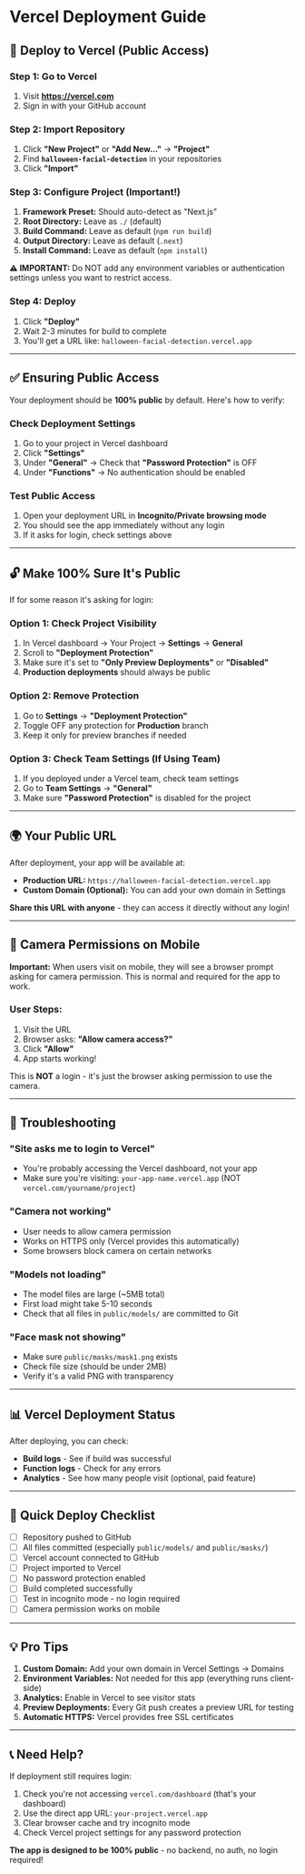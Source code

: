 # Vercel Deployment Guide

## 🚀 Deploy to Vercel (Public Access)

### Step 1: Go to Vercel
1. Visit **https://vercel.com**
2. Sign in with your GitHub account

### Step 2: Import Repository
1. Click **"New Project"** or **"Add New..."** → **"Project"**
2. Find **`halloween-facial-detection`** in your repositories
3. Click **"Import"**

### Step 3: Configure Project (Important!)
1. **Framework Preset:** Should auto-detect as "Next.js"
2. **Root Directory:** Leave as `./` (default)
3. **Build Command:** Leave as default (`npm run build`)
4. **Output Directory:** Leave as default (`.next`)
5. **Install Command:** Leave as default (`npm install`)

**⚠️ IMPORTANT:** Do NOT add any environment variables or authentication settings unless you want to restrict access.

### Step 4: Deploy
1. Click **"Deploy"**
2. Wait 2-3 minutes for build to complete
3. You'll get a URL like: `halloween-facial-detection.vercel.app`

---

## ✅ Ensuring Public Access

Your deployment should be **100% public** by default. Here's how to verify:

### Check Deployment Settings
1. Go to your project in Vercel dashboard
2. Click **"Settings"**
3. Under **"General"** → Check that **"Password Protection"** is OFF
4. Under **"Functions"** → No authentication should be enabled

### Test Public Access
1. Open your deployment URL in **Incognito/Private browsing mode**
2. You should see the app immediately without any login
3. If it asks for login, check settings above

---

## 🔓 Make 100% Sure It's Public

If for some reason it's asking for login:

### Option 1: Check Project Visibility
1. In Vercel dashboard → Your Project → **Settings** → **General**
2. Scroll to **"Deployment Protection"**
3. Make sure it's set to **"Only Preview Deployments"** or **"Disabled"**
4. **Production deployments** should always be public

### Option 2: Remove Protection
1. Go to **Settings** → **"Deployment Protection"**
2. Toggle OFF any protection for **Production** branch
3. Keep it only for preview branches if needed

### Option 3: Check Team Settings (If Using Team)
1. If you deployed under a Vercel team, check team settings
2. Go to **Team Settings** → **"General"**
3. Make sure **"Password Protection"** is disabled for the project

---

## 🌍 Your Public URL

After deployment, your app will be available at:
- **Production URL:** `https://halloween-facial-detection.vercel.app`
- **Custom Domain (Optional):** You can add your own domain in Settings

**Share this URL with anyone** - they can access it directly without any login!

---

## 📱 Camera Permissions on Mobile

**Important:** When users visit on mobile, they will see a browser prompt asking for camera permission. This is normal and required for the app to work.

### User Steps:
1. Visit the URL
2. Browser asks: **"Allow camera access?"**
3. Click **"Allow"**
4. App starts working!

This is **NOT** a login - it's just the browser asking permission to use the camera.

---

## 🔧 Troubleshooting

### "Site asks me to login to Vercel"
- You're probably accessing the Vercel dashboard, not your app
- Make sure you're visiting: `your-app-name.vercel.app` (NOT `vercel.com/yourname/project`)

### "Camera not working"
- User needs to allow camera permission
- Works on HTTPS only (Vercel provides this automatically)
- Some browsers block camera on certain networks

### "Models not loading"
- The model files are large (~5MB total)
- First load might take 5-10 seconds
- Check that all files in `public/models/` are committed to Git

### "Face mask not showing"
- Make sure `public/masks/mask1.png` exists
- Check file size (should be under 2MB)
- Verify it's a valid PNG with transparency

---

## 📊 Vercel Deployment Status

After deploying, you can check:
- **Build logs** - See if build was successful
- **Function logs** - Check for any errors
- **Analytics** - See how many people visit (optional, paid feature)

---

## 🎯 Quick Deploy Checklist

- [ ] Repository pushed to GitHub
- [ ] All files committed (especially `public/models/` and `public/masks/`)
- [ ] Vercel account connected to GitHub
- [ ] Project imported to Vercel
- [ ] No password protection enabled
- [ ] Build completed successfully
- [ ] Test in incognito mode - no login required
- [ ] Camera permission works on mobile

---

## 💡 Pro Tips

1. **Custom Domain:** Add your own domain in Vercel Settings → Domains
2. **Environment Variables:** Not needed for this app (everything runs client-side)
3. **Analytics:** Enable in Vercel to see visitor stats
4. **Preview Deployments:** Every Git push creates a preview URL for testing
5. **Automatic HTTPS:** Vercel provides free SSL certificates

---

## 📞 Need Help?

If deployment still requires login:
1. Check you're not accessing `vercel.com/dashboard` (that's your dashboard)
2. Use the direct app URL: `your-project.vercel.app`
3. Clear browser cache and try incognito mode
4. Check Vercel project settings for any password protection

**The app is designed to be 100% public** - no backend, no auth, no login required!
